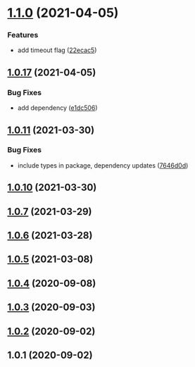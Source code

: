 # [1.1.0](https://github.com/bconnorwhite/all-package-names/compare/v1.0.17...v1.1.0) (2021-04-05)


### Features

* add timeout flag ([22ecac5](https://github.com/bconnorwhite/all-package-names/commit/22ecac5857db17476759b4a55c4ed0086889df47))



## [1.0.17](https://github.com/bconnorwhite/all-package-names/compare/v1.0.11...v1.0.17) (2021-04-05)


### Bug Fixes

* add dependency ([e1dc506](https://github.com/bconnorwhite/all-package-names/commit/e1dc506bf2879fc6ab153e7d93e8b66b58ebf66f))



## [1.0.11](https://github.com/bconnorwhite/all-package-names/compare/v1.0.10...v1.0.11) (2021-03-30)


### Bug Fixes

* include types in package, dependency updates ([7646d0d](https://github.com/bconnorwhite/all-package-names/commit/7646d0d69c782c7b88cee1155dda2257374ea7f2))



## [1.0.10](https://github.com/bconnorwhite/all-package-names/compare/v1.0.7...v1.0.10) (2021-03-30)



## [1.0.7](https://github.com/bconnorwhite/all-package-names/compare/v1.0.6...v1.0.7) (2021-03-29)



## [1.0.6](https://github.com/bconnorwhite/all-package-names/compare/v1.0.5...v1.0.6) (2021-03-28)



## [1.0.5](https://github.com/bconnorwhite/all-package-names/compare/v1.0.4...v1.0.5) (2021-03-08)



## [1.0.4](https://github.com/bconnorwhite/all-package-names/compare/v1.0.3...v1.0.4) (2020-09-08)



## [1.0.3](https://github.com/bconnorwhite/all-package-names/compare/v1.0.2...v1.0.3) (2020-09-03)



## [1.0.2](https://github.com/bconnorwhite/all-package-names/compare/v1.0.1...v1.0.2) (2020-09-02)



## 1.0.1 (2020-09-02)



